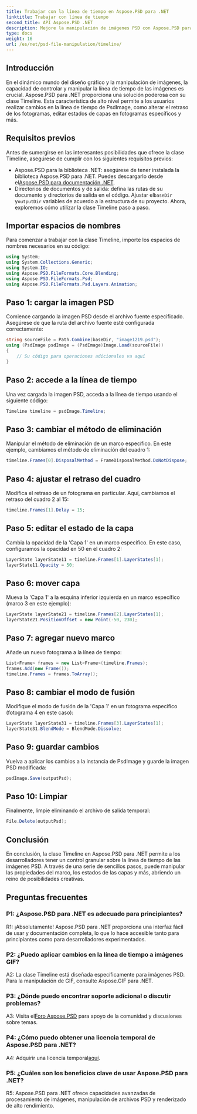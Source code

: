 ```yaml
---
title: Trabajar con la línea de tiempo en Aspose.PSD para .NET
linktitle: Trabajar con línea de tiempo
second_title: API Aspose.PSD .NET
description: Mejore la manipulación de imágenes PSD con Aspose.PSD para la clase .NET Timeline. Controle las propiedades del marco, los estados de las capas y libere posibilidades creativas sin esfuerzo.
type: docs
weight: 16
url: /es/net/psd-file-manipulation/timeline/
---
```

## Introducción
En el dinámico mundo del diseño gráfico y la manipulación de imágenes, la capacidad de controlar y manipular la línea de tiempo de las imágenes es crucial. Aspose.PSD para .NET proporciona una solución poderosa con su clase Timeline. Esta característica de alto nivel permite a los usuarios realizar cambios en la línea de tiempo de PsdImage, como alterar el retraso de los fotogramas, editar estados de capas en fotogramas específicos y más.
## Requisitos previos
Antes de sumergirse en las interesantes posibilidades que ofrece la clase Timeline, asegúrese de cumplir con los siguientes requisitos previos:
-  Aspose.PSD para la biblioteca .NET: asegúrese de tener instalada la biblioteca Aspose.PSD para .NET. Puedes descargarlo desde el[Aspose.PSD para documentación .NET](https://reference.aspose.com/psd/net/).
-  Directorios de documentos y de salida: defina las rutas de su documento y directorios de salida en el código. Ajustar el`baseDir` y`outputDir` variables de acuerdo a la estructura de su proyecto.
Ahora, exploremos cómo utilizar la clase Timeline paso a paso.
## Importar espacios de nombres
Para comenzar a trabajar con la clase Timeline, importe los espacios de nombres necesarios en su código:
```csharp
using System;
using System.Collections.Generic;
using System.IO;
using Aspose.PSD.FileFormats.Core.Blending;
using Aspose.PSD.FileFormats.Psd;
using Aspose.PSD.FileFormats.Psd.Layers.Animation;
```
## Paso 1: cargar la imagen PSD
Comience cargando la imagen PSD desde el archivo fuente especificado. Asegúrese de que la ruta del archivo fuente esté configurada correctamente:
```csharp
string sourceFile = Path.Combine(baseDir, "image1219.psd");
using (PsdImage psdImage = (PsdImage)Image.Load(sourceFile))
{
    // Su código para operaciones adicionales va aquí
}
```
## Paso 2: accede a la línea de tiempo
Una vez cargada la imagen PSD, acceda a la línea de tiempo usando el siguiente código:
```csharp
Timeline timeline = psdImage.Timeline;
```
## Paso 3: cambiar el método de eliminación
Manipular el método de eliminación de un marco específico. En este ejemplo, cambiamos el método de eliminación del cuadro 1:
```csharp
timeline.Frames[0].DisposalMethod = FrameDisposalMethod.DoNotDispose;
```
## Paso 4: ajustar el retraso del cuadro
Modifica el retraso de un fotograma en particular. Aquí, cambiamos el retraso del cuadro 2 al 15:
```csharp
timeline.Frames[1].Delay = 15;
```
## Paso 5: editar el estado de la capa
Cambia la opacidad de la 'Capa 1' en un marco específico. En este caso, configuramos la opacidad en 50 en el cuadro 2:
```csharp
LayerState layerState11 = timeline.Frames[1].LayerStates[1];
layerState11.Opacity = 50;
```
## Paso 6: mover capa
Mueva la 'Capa 1' a la esquina inferior izquierda en un marco específico (marco 3 en este ejemplo):
```csharp
LayerState layerState21 = timeline.Frames[2].LayerStates[1];
layerState21.PositionOffset = new Point(-50, 230);
```
## Paso 7: agregar nuevo marco
Añade un nuevo fotograma a la línea de tiempo:
```csharp
List<Frame> frames = new List<Frame>(timeline.Frames);
frames.Add(new Frame());
timeline.Frames = frames.ToArray();
```
## Paso 8: cambiar el modo de fusión
Modifique el modo de fusión de la 'Capa 1' en un fotograma específico (fotograma 4 en este caso):
```csharp
LayerState layerState31 = timeline.Frames[3].LayerStates[1];
layerState31.BlendMode = BlendMode.Dissolve;
```
## Paso 9: guardar cambios
Vuelva a aplicar los cambios a la instancia de PsdImage y guarde la imagen PSD modificada:
```csharp
psdImage.Save(outputPsd);
```
## Paso 10: Limpiar
Finalmente, limpie eliminando el archivo de salida temporal:
```csharp
File.Delete(outputPsd);
```
## Conclusión

En conclusión, la clase Timeline en Aspose.PSD para .NET permite a los desarrolladores tener un control granular sobre la línea de tiempo de las imágenes PSD. A través de una serie de sencillos pasos, puede manipular las propiedades del marco, los estados de las capas y más, abriendo un reino de posibilidades creativas.

## Preguntas frecuentes

### P1: ¿Aspose.PSD para .NET es adecuado para principiantes?

R1: ¡Absolutamente! Aspose.PSD para .NET proporciona una interfaz fácil de usar y documentación completa, lo que lo hace accesible tanto para principiantes como para desarrolladores experimentados.

### P2: ¿Puedo aplicar cambios en la línea de tiempo a imágenes GIF?

A2: La clase Timeline está diseñada específicamente para imágenes PSD. Para la manipulación de GIF, consulte Aspose.GIF para .NET.

### P3: ¿Dónde puedo encontrar soporte adicional o discutir problemas?

 A3: Visita el[Foro Aspose.PSD](https://forum.aspose.com/c/psd/34) para apoyo de la comunidad y discusiones sobre temas.

### P4: ¿Cómo puedo obtener una licencia temporal de Aspose.PSD para .NET?

 A4: Adquirir una licencia temporal[aquí](https://purchase.aspose.com/temporary-license/).

### P5: ¿Cuáles son los beneficios clave de usar Aspose.PSD para .NET?

R5: Aspose.PSD para .NET ofrece capacidades avanzadas de procesamiento de imágenes, manipulación de archivos PSD y renderizado de alto rendimiento.